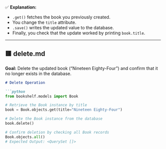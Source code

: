 
✅ **Explanation:**
- `.get()` fetches the book you previously created.  
- You change the `title` attribute.  
- `.save()` writes the updated value to the database.  
- Finally, you check that the update worked by printing `book.title`.

---

## 🟥 **delete.md**

**Goal:** Delete the updated book (“Nineteen Eighty-Four”) and confirm that it no longer exists in the database.

```markdown
# Delete Operation

```python
from bookshelf.models import Book

# Retrieve the Book instance by title
book = Book.objects.get(title="Nineteen Eighty-Four")

# Delete the Book instance from the database
book.delete()

# Confirm deletion by checking all Book records
Book.objects.all()
# Expected Output: <QuerySet []>
